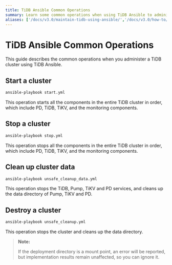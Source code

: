 ```yaml
---
title: TiDB Ansible Common Operations
summary: Learn some common operations when using TiDB Ansible to administer a TiDB cluster.
aliases: ['/docs/v3.0/maintain-tidb-using-ansible/','/docs/v3.0/how-to/deploy/orchestrated/ansible-operations/','/docs/op-guide/ansible-operation/']
---
```


# TiDB Ansible Common Operations

This guide describes the common operations when you administer a TiDB cluster using TiDB Ansible.

## Start a cluster


```bash
ansible-playbook start.yml
```

This operation starts all the components in the entire TiDB cluster in order, which include PD, TiDB, TiKV, and the monitoring components.

## Stop a cluster


```bash
ansible-playbook stop.yml
```

This operation stops all the components in the entire TiDB cluster in order, which include PD, TiDB, TiKV, and the monitoring components.

## Clean up cluster data


```bash
ansible-playbook unsafe_cleanup_data.yml
```

This operation stops the TiDB, Pump, TiKV and PD services, and cleans up the data directory of Pump, TiKV and PD.

## Destroy a cluster


```bash
ansible-playbook unsafe_cleanup.yml
```

This operation stops the cluster and cleans up the data directory.

> **Note:**
>
> If the deployment directory is a mount point, an error will be reported, but implementation results remain unaffected, so you can ignore it.
